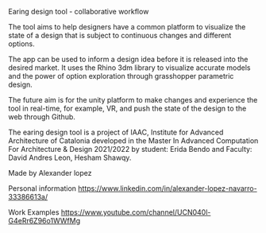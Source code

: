 Earing design tool - collaborative workflow

The tool aims to help designers have a common platform to visualize the state of a design that is subject to continuous changes and different options.

The app can be used to inform a design idea before it is released into the desired market. It uses the Rhino 3dm library to visualize accurate models and the power of option exploration through grasshopper parametric design. 

The future aim is for the unity platform to make changes and experience the tool in real-time, for example, VR, and push the state of the design to the web through Github.


The earing design tool is a project of IAAC, Institute for Advanced Architecture of Catalonia developed in the Master In Advanced Computation For Architecture & Design 2021/2022 by student: Erida Bendo and Faculty: David Andres Leon, Hesham Shawqy.

Made by Alexander lopez

Personal information
https://www.linkedin.com/in/alexander-lopez-navarro-33386613a/

Work Examples
https://www.youtube.com/channel/UCN040l-G4eRr6Z96o1WWfMg